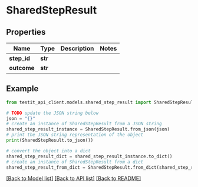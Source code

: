 # SharedStepResult


## Properties

Name | Type | Description | Notes
------------ | ------------- | ------------- | -------------
**step_id** | **str** |  | 
**outcome** | **str** |  | 

## Example

```python
from testit_api_client.models.shared_step_result import SharedStepResult

# TODO update the JSON string below
json = "{}"
# create an instance of SharedStepResult from a JSON string
shared_step_result_instance = SharedStepResult.from_json(json)
# print the JSON string representation of the object
print(SharedStepResult.to_json())

# convert the object into a dict
shared_step_result_dict = shared_step_result_instance.to_dict()
# create an instance of SharedStepResult from a dict
shared_step_result_from_dict = SharedStepResult.from_dict(shared_step_result_dict)
```
[[Back to Model list]](../README.md#documentation-for-models) [[Back to API list]](../README.md#documentation-for-api-endpoints) [[Back to README]](../README.md)


